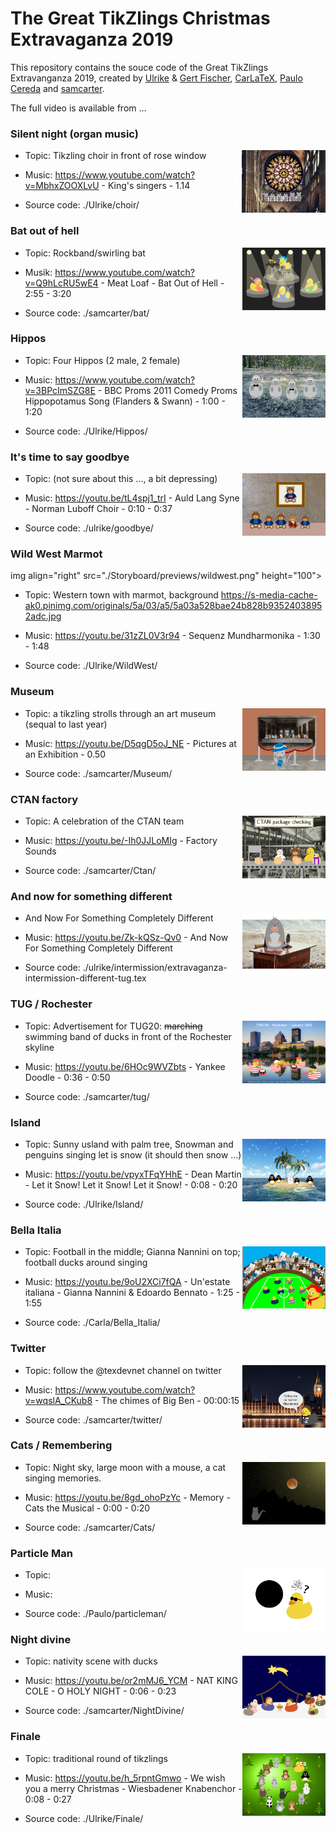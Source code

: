 # The Great TikZlings Christmas Extravaganza 2019

This repository contains the souce code of the Great TikZlings Extravanganza 2019, created by [Ulrike](https://github.com/u-fischer) & [Gert Fischer](https://github.com/g-fischer), [CarLaTeX](https://github.com/CarLaTeX), [Paulo Cereda](https://github.com/cereda) and [samcarter](https://github.com/samcarter).

The full video is available from ...

<!--- 
Music and 3rd party images are not included in this repository. The links to the songs can be found in the file ./Storyboard2019/music.txt, links to 3rd party images are for the most part given in the code of the individual scenes.
--->


### Silent night (organ music)

<img align="right" src="./Storyboard/previews/choir.png" height="100">

- Topic: Tikzling choir in front of rose window

- Music: https://www.youtube.com/watch?v=MbhxZOOXLvU - King's singers - 1.14

- Source code: ./Ulrike/choir/

### Bat out of hell

<img align="right" src="./Storyboard/previews/bat.png" height="100">

- Topic: Rockband/swirling bat

- Musik: https://www.youtube.com/watch?v=Q9hLcRU5wE4 - Meat Loaf - Bat Out of Hell - 2:55 - 3:20 

- Source code: ./samcarter/bat/

### Hippos

<img align="right" src="./Storyboard/previews/hippos.png" height="100">

- Topic: Four Hippos (2 male, 2 female)

- Music: https://www.youtube.com/watch?v=3BPcImSZG8E - BBC Proms 2011 Comedy Proms Hippopotamus Song (Flanders & Swann) - 1:00 - 1:20 

- Source code: ./Ulrike/Hippos/

### It's time to say goodbye

<img align="right" src="./Storyboard/previews/goodbye.png" height="100">

- Topic: (not sure about this ..., a bit depressing)

- Music: https://youtu.be/tL4spj1_trI - Auld Lang Syne - Norman Luboff Choir - 0:10 - 0:37

- Source code: ./ulrike/goodbye/

### Wild West Marmot

img align="right" src="./Storyboard/previews/wildwest.png" height="100">

- Topic: Western town with marmot, background https://s-media-cache-ak0.pinimg.com/originals/5a/03/a5/5a03a528bae24b828b93524038952adc.jpg

- Music: https://youtu.be/31zZL0V3r94 - Sequenz Mundharmonika - 1:30 - 1:48

- Source code: ./Ulrike/WildWest/

### Museum

<img align="right" src="./Storyboard/previews/Museum.png" height="100">

- Topic: a tikzling strolls through an art museum (sequal to last year)

- Music: https://youtu.be/D5qgD5oJ_NE - Pictures at an Exhibition - 0.50

- Source code: ./samcarter/Museum/

### CTAN factory

<img align="right" src="./Storyboard/previews/ctan.png" height="100">

- Topic: A celebration of the CTAN team 

- Music: https://youtu.be/-Ih0JJLoMIg - Factory Sounds 

- Source code: ./samcarter/Ctan/

### And now for something different

<img align="right" src="./Storyboard/previews/different.png" height="100">

- And Now For Something Completely Different

- Music: https://youtu.be/Zk-kQSz-Qv0 - And Now For Something Completely Different

- Source code: ./ulrike/intermission/extravaganza-intermission-different-tug.tex

### TUG / Rochester

<img align="right" src="./Storyboard/previews/tug.png" height="100">

- Topic: Advertisement for TUG20: ~~marching~~ swimming band of ducks in front of the Rochester skyline

- Music: https://youtu.be/6HOc9WVZbts - Yankee Doodle - 0:36 - 0:50

- Source code: ./samcarter/tug/

### Island

<img align="right" src="./Storyboard/previews/island.png" height="100">

- Topic: Sunny usland with palm tree, Snowman and penguins singing let is snow (it should then snow ...)

- Music: https://youtu.be/vpyxTFqYHhE - Dean Martin - Let it Snow! Let it Snow! Let it Snow! - 0:08 - 0:20 

- Source code: ./Ulrike/Island/

### Bella Italia

<img align="right" src="./Storyboard/previews/BellaItalia.png" height="100">

- Topic: Football in the middle; Gianna Nannini on top; football ducks around singing 

- Music:  https://youtu.be/9oU2XCi7fQA - Un'estate italiana - Gianna Nannini & Edoardo Bennato - 1:25 - 1:55

- Source code: ./Carla/Bella_Italia/

### Twitter

<img align="right" src="./Storyboard/previews/twitter.png" height="100">

- Topic: follow the @texdevnet channel on twitter

- Music: https://www.youtube.com/watch?v=wqslA_CKub8 - The chimes of Big Ben  - 00:00:15 

- Source code: ./samcarter/twitter/

### Cats / Remembering

<img align="right" src="./Storyboard/previews/Cats.png" height="100">

- Topic: Night sky, large moon with a mouse, a cat singing memories.

- Music: https://youtu.be/8gd_ohoPzYc - Memory - Cats the Musical - 0:00 - 0:20 

- Source code: ./samcarter/Cats/

### Particle Man

<img align="right" src="./Storyboard/previews/particleman.png" height="100">

- Topic:  

- Music: 

- Source code: ./Paulo/particleman/

### Night divine 

<img align="right" src="./Storyboard/previews/NightDivine.png" height="100">

- Topic: nativity scene with ducks 

- Music: https://youtu.be/or2mMJ6_YCM - NAT KING COLE - O HOLY NIGHT - 0:06 - 0:23 

- Source code: ./samcarter/NightDivine/

### Finale

<img align="right" src="./Storyboard/previews/finale.png" height="100">

- Topic: traditional round of tikzlings

- Music: https://youtu.be/h_5rpntGmwo - We wish you a merry Christmas - Wiesbadener Knabenchor - 0:08 - 0:27

- Source code: ./Ulrike/Finale/
